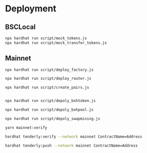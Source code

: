 # Deployment

## BSCLocal

```sh
npx hardhat run script/mock_tokens.js
npx hardhat run script/mock_transfer_tokens.js
```

## Mainnet

```sh
npx hardhat run script/deploy_factory.js

npx hardhat run script/deploy_router.js

npx hardhat run script/create_pairs.js


npx hardhat run script/depoly_bxhtoken.js

npx hardhat run script/depoly_bxhpool.js

npx hardhat run script/depoly_swapmining.js

```

```sh
yarn mainnet:verify
```

```sh
hardhat tenderly:verify --network mainnet ContractName=Address
```

```sh
hardhat tenderly:push --network mainnet ContractName=Address
```
